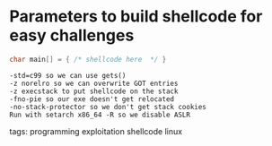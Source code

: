 # Parameters to build shellcode for easy challenges

```c
char main[] = { /* shellcode here  */ }
```

```
-std=c99 so we can use gets()
-z norelro so we can overwrite GOT entries
-z execstack to put shellcode on the stack
-fno-pie so our exe doesn't get relocated
-no-stack-protector so we don't get stack cookies
Run with setarch x86_64 -R so we disable ASLR
```

tags: programming exploitation shellcode linux
